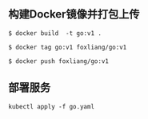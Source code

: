 ## 构建Docker镜像并打包上传
```
$ docker build  -t go:v1 .
 
$ docker tag go:v1 foxliang/go:v1
 
$ docker push foxliang/go:v1
```

## 部署服务
```
kubectl apply -f go.yaml
```

